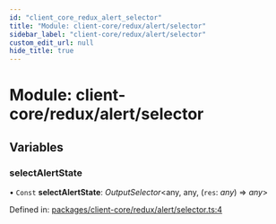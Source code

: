 ```yaml
---
id: "client_core_redux_alert_selector"
title: "Module: client-core/redux/alert/selector"
sidebar_label: "client-core/redux/alert/selector"
custom_edit_url: null
hide_title: true
---
```


# Module: client-core/redux/alert/selector

## Variables

### selectAlertState

• `Const` **selectAlertState**: *OutputSelector*<any, any, (`res`: *any*) => *any*\>

Defined in: [packages/client-core/redux/alert/selector.ts:4](https://github.com/xr3ngine/xr3ngine/blob/5a0f83ed8/packages/client-core/redux/alert/selector.ts#L4)
